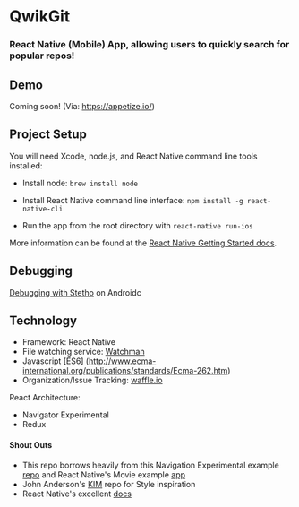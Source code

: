 # QwikGit
### React Native (Mobile) App, allowing users to quickly search for popular repos!

Demo
------
Coming soon! (Via: https://appetize.io/)

Project Setup
-------
You will need Xcode, node.js, and React Native command line tools installed:

- Install node: `brew install node`
- Install React Native command line interface: `npm install -g react-native-cli`

- Run the app from the root directory with `react-native run-ios`

More information can be found at the [React Native Getting Started docs](https://facebook.github.io/react-native/docs/getting-started.html).

Debugging
---
[Debugging with Stetho](https://facebook.github.io/react-native/docs/debugging.html#debugging-with-stetho-http-facebook-github-io-stetho-on-android) on Androidc

Technology
---

- Framework: React Native
- File watching service: [Watchman](https://facebook.github.io/watchman/)
- Javascript [ES6] (http://www.ecma-international.org/publications/standards/Ecma-262.htm)
- Organization/Issue Tracking: [waffle.io](https://waffle.io)

React Architecture:
- Navigator Experimental
- Redux

#### Shout Outs
- This repo borrows heavily from this Navigation Experimental example [repo](https://github.com/jlyman/RN-NavigationExperimental-Redux-Example) and React Native's Movie example [app](https://github.com/tksander/react-native/tree/master/Examples/Movies)
- John Anderson's [KIM](https://github.com/jfanderson/KIM/) repo for Style inspiration
- React Native's excellent [docs](https://facebook.github.io/react-native/docs/)
